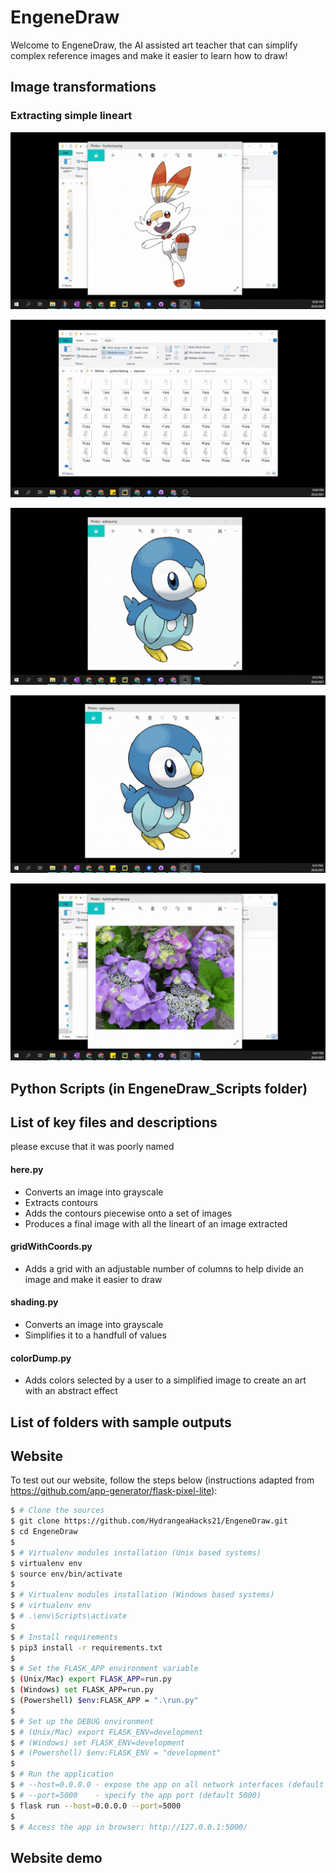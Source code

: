 # EngeneDraw

Welcome to EngeneDraw, the AI assisted art teacher that can simplify complex reference images and make it easier to learn how to draw!

## Image transformations

### Extracting simple lineart


![extracting simple lineart](https://github.com/HydrangeaHacks21/EngeneDraw/blob/master/readmeImages/extracting%20simple%20lineart.gif?raw=true)



![Stepwise progression gif](https://github.com/HydrangeaHacks21/EngeneDraw/blob/master/readmeImages/Stepwise%20progression%20gif.gif?raw=true)



![generate grid to improve proportions](https://github.com/HydrangeaHacks21/EngeneDraw/blob/master/readmeImages/generate%20grid%20to%20improve%20proportions.gif?raw=true)



![simplify and recolor](https://github.com/HydrangeaHacks21/EngeneDraw/blob/master/readmeImages/simplify%20and%20recolor.gif?raw=true)



![simplify complex images](https://github.com/HydrangeaHacks21/EngeneDraw/blob/master/readmeImages/simplify%20complex%20images.gif?raw=true)

## Python Scripts (in EngeneDraw_Scripts folder)

## List of key files and descriptions
please excuse that it was poorly named

#### here.py

* Converts an image into grayscale
* Extracts contours
* Adds the contours piecewise onto a set of images
* Produces a final image with all the lineart of an image extracted

#### gridWithCoords.py

* Adds a grid with an adjustable number of columns to help divide an image and make it easier to draw

#### shading.py

* Converts an image into grayscale 
* Simplifies it to a handfull of values

#### colorDump.py

* Adds colors selected by a user to a simplified image to create an art with an abstract effect

## List of folders with sample outputs 

## Website

To test out our website, follow the steps below (instructions adapted from https://github.com/app-generator/flask-pixel-lite):
```bash
$ # Clone the sources
$ git clone https://github.com/HydrangeaHacks21/EngeneDraw.git
$ cd EngeneDraw
$
$ # Virtualenv modules installation (Unix based systems)
$ virtualenv env
$ source env/bin/activate
$
$ # Virtualenv modules installation (Windows based systems)
$ # virtualenv env
$ # .\env\Scripts\activate
$
$ # Install requirements
$ pip3 install -r requirements.txt
$
$ # Set the FLASK_APP environment variable
$ (Unix/Mac) export FLASK_APP=run.py
$ (Windows) set FLASK_APP=run.py
$ (Powershell) $env:FLASK_APP = ".\run.py"
$
$ # Set up the DEBUG environment
$ # (Unix/Mac) export FLASK_ENV=development
$ # (Windows) set FLASK_ENV=development
$ # (Powershell) $env:FLASK_ENV = "development"
$
$ # Run the application
$ # --host=0.0.0.0 - expose the app on all network interfaces (default 127.0.0.1)
$ # --port=5000    - specify the app port (default 5000)  
$ flask run --host=0.0.0.0 --port=5000
$
$ # Access the app in browser: http://127.0.0.1:5000/
```

## Website demo

